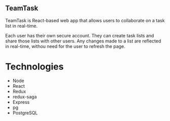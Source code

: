 ## TeamTask

TeamTask is React-based web app that allows users to collaborate on a task list in real-time.

Each user has their own secure account. They can create task lists and share those lists with other users. Any changes made to a list are reflected in real-time, withou need for the user to refresh the page.

# Technologies

- Node
- React
- Redux
- redux-saga
- Express
- pg
- PostgreSQL
